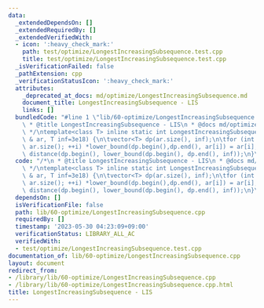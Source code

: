 ```yaml
---
data:
  _extendedDependsOn: []
  _extendedRequiredBy: []
  _extendedVerifiedWith:
  - icon: ':heavy_check_mark:'
    path: test/optimize/LongestIncreasingSubsequence.test.cpp
    title: test/optimize/LongestIncreasingSubsequence.test.cpp
  _isVerificationFailed: false
  _pathExtension: cpp
  _verificationStatusIcon: ':heavy_check_mark:'
  attributes:
    _deprecated_at_docs: md/optimize/LongestIncreasingSubsequence.md
    document_title: LongestIncreasingSubsequence - LIS
    links: []
  bundledCode: "#line 1 \"lib/60-optimize/LongestIncreasingSubsequence.cpp\"\n/*\n\
    \ * @title LongestIncreasingSubsequence - LIS\n * @docs md/optimize/LongestIncreasingSubsequence.md\n\
    \ */\ntemplate<class T> inline static int LongestIncreasingSubsequence(const vector<T>\
    \ & ar, T inf=3e18) {\n\tvector<T> dp(ar.size(), inf);\n\tfor (int i = 0; i <\
    \ ar.size(); ++i) *lower_bound(dp.begin(),dp.end(), ar[i]) = ar[i];\n\treturn\
    \ distance(dp.begin(), lower_bound(dp.begin(), dp.end(), inf));\n}\n"
  code: "/*\n * @title LongestIncreasingSubsequence - LIS\n * @docs md/optimize/LongestIncreasingSubsequence.md\n\
    \ */\ntemplate<class T> inline static int LongestIncreasingSubsequence(const vector<T>\
    \ & ar, T inf=3e18) {\n\tvector<T> dp(ar.size(), inf);\n\tfor (int i = 0; i <\
    \ ar.size(); ++i) *lower_bound(dp.begin(),dp.end(), ar[i]) = ar[i];\n\treturn\
    \ distance(dp.begin(), lower_bound(dp.begin(), dp.end(), inf));\n}\n"
  dependsOn: []
  isVerificationFile: false
  path: lib/60-optimize/LongestIncreasingSubsequence.cpp
  requiredBy: []
  timestamp: '2023-05-30 04:23:09+09:00'
  verificationStatus: LIBRARY_ALL_AC
  verifiedWith:
  - test/optimize/LongestIncreasingSubsequence.test.cpp
documentation_of: lib/60-optimize/LongestIncreasingSubsequence.cpp
layout: document
redirect_from:
- /library/lib/60-optimize/LongestIncreasingSubsequence.cpp
- /library/lib/60-optimize/LongestIncreasingSubsequence.cpp.html
title: LongestIncreasingSubsequence - LIS
---
```

